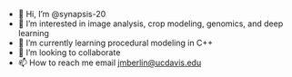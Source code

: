 - 👋 Hi, I’m @synapsis-20
- 👀 I’m interested in image analysis, crop modeling, genomics, and deep learning 
- 🌱 I’m currently learning procedural modeling in C++
- 💞️ I’m looking to collaborate
- 📫 How to reach me email jmberlin@ucdavis.edu

<!---
synapsis-20/synapsis-20 is a ✨ special ✨ repository because its `README.md` (this file) appears on your GitHub profile.
You can click the Preview link to take a look at your changes.
--->

